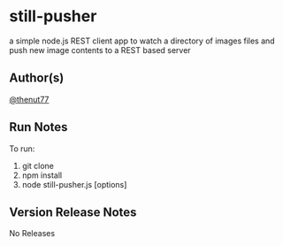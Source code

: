 still-pusher
==============================================================================
a simple node.js REST client app to watch a directory of images files and push
new image contents to a REST based server


Author(s)
-------------------------------------------------------------------------------
[@thenut77](http://twitter.com/)


Run Notes
-------------------------------------------------------------------------------
To run:
1) git clone
2) npm install
3) node still-pusher.js [options]


Version Release Notes
-------------------------------------------------------------------------------
No Releases

